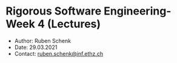 # Rigorous Software Engineering- Week 4 (Lectures)
- Author: Ruben Schenk
- Date: 29.03.2021
- Contact: ruben.schenk@inf.ethz.ch

